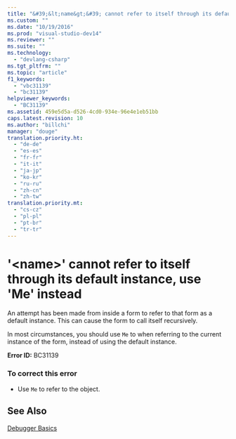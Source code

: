 ```yaml
---
title: "&#39;&lt;name&gt;&#39; cannot refer to itself through its default instance, use &#39;Me&#39; instead | hehe"
ms.custom: ""
ms.date: "10/19/2016"
ms.prod: "visual-studio-dev14"
ms.reviewer: ""
ms.suite: ""
ms.technology: 
  - "devlang-csharp"
ms.tgt_pltfrm: ""
ms.topic: "article"
f1_keywords: 
  - "vbc31139"
  - "bc31139"
helpviewer_keywords: 
  - "BC31139"
ms.assetid: 459e5d5a-d526-4cd0-934e-96e4e1eb51bb
caps.latest.revision: 10
ms.author: "billchi"
manager: "douge"
translation.priority.ht: 
  - "de-de"
  - "es-es"
  - "fr-fr"
  - "it-it"
  - "ja-jp"
  - "ko-kr"
  - "ru-ru"
  - "zh-cn"
  - "zh-tw"
translation.priority.mt: 
  - "cs-cz"
  - "pl-pl"
  - "pt-br"
  - "tr-tr"
---
```

# &#39;&lt;name&gt;&#39; cannot refer to itself through its default instance, use &#39;Me&#39; instead
An attempt has been made from inside a form to refer to that form as a default instance. This can cause the form to call itself recursively.  
  
 In most circumstances, you should use `Me` to when referring to the current instance of the form, instead of using the default instance.  
  
 **Error ID:** BC31139  
  
### To correct this error  
  
-   Use `Me` to refer to the object.  
  
## See Also  
 [Debugger Basics](../debugger/debugger-basics.md)